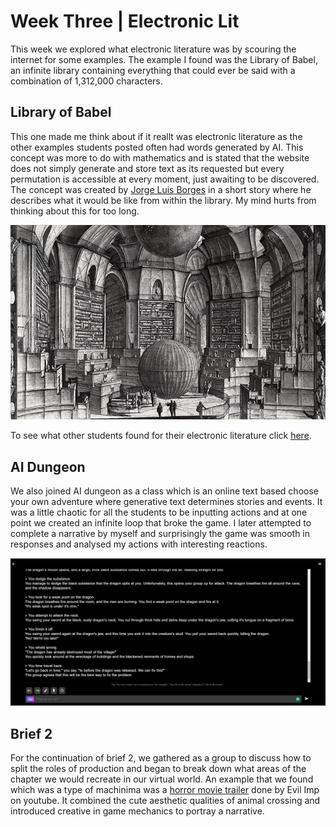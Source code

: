 # Week Three | Electronic Lit

This week we explored what electronic literature was by scouring the internet for some examples.
The example I found was the Library of Babel, an infinite library containing everything that could ever be said with a combination of 1,312,000 characters.  

## Library of Babel
This one made me think about if it reallt was electronic literature as the other examples students posted often had words generated by AI. This concept was more to do with mathematics and is stated that the website does not simply generate and store text as its requested but every permutation is accessible at every moment, just awaiting to be discovered. The concept was created by [Jorge Luis Borges](https://en.wikipedia.org/wiki/Jorge_Luis_Borges) in a short story where he describes what it would be like from within the library. My mind hurts from thinking about this for too long. 

![](Red-Book.jpg)

To see what other students found for their electronic literature click [here](https://docs.google.com/presentation/d/1QXcxFkKdzMiwNWBSdXT0LG9YNFjlzViwScTtsLMXROo/edit#slide=id.g8e5317bdfc_0_33).

## AI Dungeon
We also joined AI dungeon as a class which is an online text based choose your own adventure where generative text determines stories and events.  It was a little chaotic for all the students to be inputting actions and at one point we created an infinite loop that broke the game. I later attempted to complete a narrative by myself and surprisingly the game was smooth in responses and analysed my actions with interesting reactions. 

![](aidung.PNG)

## Brief 2
For the continuation of brief 2, we gathered as a group to discuss how to split the roles of production and began to break down what areas of the chapter we would recreate in our virtual world. An example that we found which was a type of machinima was a [horror movie trailer](https://www.youtube.com/watch?v=bVx3Xp9OVE8) done by Evil Imp on youtube. It combined the cute aesthetic qualities of animal crossing and introduced creative in game mechanics to portray a narrative.  

